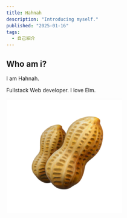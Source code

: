 ```yaml
---
title: Hahnah
description: "Introducing myself."
published: "2025-01-16"
tags:
  - 自己紹介
---
```


## Who am i?

I am Hahnah.

Fullstack Web developer. I love Elm.

![nuts](/content/life-blog/aaa/assets/nuts.png)
